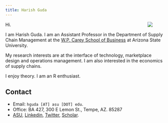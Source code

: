 ```yaml
---
title: Harish Guda
---
```


[<img src="/index-files/harish-guda-2017.jpg" style="max-width:30%;min-width:60px;float:right;" />](https://harishguda.me/about/)


Hi. 

I am Harish Guda. I am an Assistant Professor in the Department of Supply Chain Management at the [W.P. Carey School of Business](https://wpcarey.asu.edu) at Arizona State University. 

My research interests are at the interface of technology, marketplace design and operations management. I am also interested in the economics of supply chains. 

I enjoy theory. I am an R enthusiast. 

## Contact

- Email: `hguda [AT] asu [DOT] edu`.
- Office: BA 427, 300 E Lemon St., Tempe, AZ. 85287
- [ASU](https://isearch.asu.edu/profile/3485205), [Linkedin](https://www.linkedin.com/in/harish-guda/), [Twitter](https://twitter.com/harish_guda), [Scholar](https://scholar.google.com/citations?user=F_gEBogAAAAJ&hl=en&authuser=1). 
